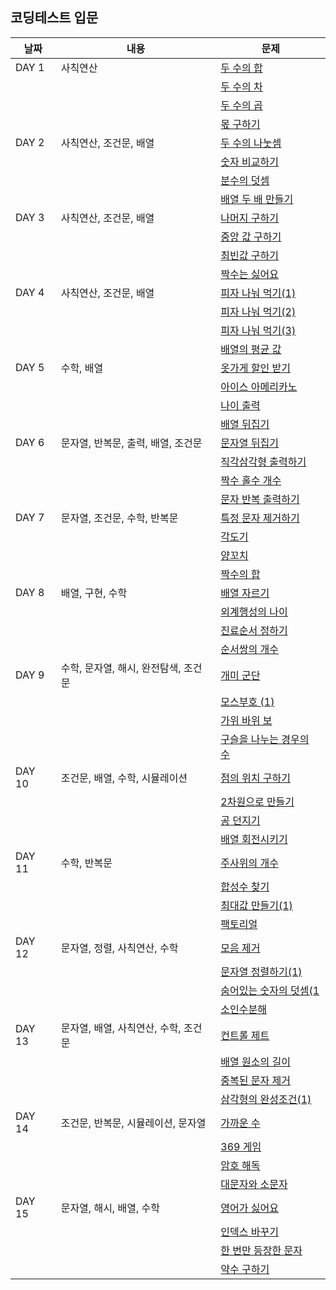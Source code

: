 ## 코딩테스트 입문

| 날짜   | 내용                                 | 문제                                      |
| ------ | ------------------------------------ | ----------------------------------------- |
| DAY 1  | 사칙연산                             | [두 수의 합](./DAY_01/01.js)              |
|        |                                      | [두 수의 차](./DAY_01/02.js)              |
|        |                                      | [두 수의 곱](./DAY_01/03.js)              |
|        |                                      | [몫 구하기](./DAY_01/04.js)               |
| DAY 2  | 사칙연산, 조건문, 배열               | [두 수의 나눗셈](./DAY_02/01.js)          |
|        |                                      | [숫자 비교하기](./DAY_02/02.js)           |
|        |                                      | [분수의 덧셈](./DAY_02/03.js)             |
|        |                                      | [배열 두 배 만들기](./DAY_02/04.js)       |
| DAY 3  | 사칙연산, 조건문, 배열               | [나머지 구하기](./DAY_03/01.js)           |
|        |                                      | [중앙 값 구하기](./DAY_03/02.js)          |
|        |                                      | [최빈값 구하기](./DAY_03/03.js)           |
|        |                                      | [짝수는 싫어요](./DAY_03/04.js)           |
| DAY 4  | 사칙연산, 조건문, 배열               | [피자 나눠 먹기(1)](./DAY_04/01.js)       |
|        |                                      | [피자 나눠 먹기(2)](./DAY_04/02.js)       |
|        |                                      | [피자 나눠 먹기(3)](./DAY_04/03.js)       |
|        |                                      | [배열의 평균 값](./DAY_04/04.js)          |
| DAY 5  | 수학, 배열                           | [옷가게 할인 받기](./DAY_05/01.js)        |
|        |                                      | [아이스 아메리카노](./DAY_05/02.js)       |
|        |                                      | [나이 출력](./DAY_05/03.js)               |
|        |                                      | [배열 뒤집기](./DAY_05/04.js)             |
| DAY 6  | 문자열, 반복문, 출력, 배열, 조건문   | [문자열 뒤집기](./DAY_06/01.js)           |
|        |                                      | [직각삼각형 출력하기](./DAY_06/02.js)     |
|        |                                      | [짝수 홀수 개수](./DAY_06/03.js)          |
|        |                                      | [문자 반복 출력하기](./DAY_06/04.js)      |
| DAY 7  | 문자열, 조건문, 수학, 반복문         | [특정 문자 제거하기](./DAY_07/01.js)      |
|        |                                      | [각도기](./DAY_07/02.js)                  |
|        |                                      | [양꼬치](./DAY_07/03.js)                  |
|        |                                      | [짝수의 합](./DAY_07/04.js)               |
| DAY 8  | 배열, 구현, 수학                     | [배열 자르기](./DAY_08/01.js)             |
|        |                                      | [외계행성의 나이](./DAY_08/02.js)         |
|        |                                      | [진료순서 정하기](./DAY_08/03.js)         |
|        |                                      | [순서쌍의 개수](./DAY_08/04.js)           |
| DAY 9  | 수학, 문자열, 해시, 완전탐색, 조건문 | [개미 군단](./DAY_09/01.js)               |
|        |                                      | [모스부호 (1)](./DAY_09/02.js)            |
|        |                                      | [가위 바위 보](./DAY_09/03.js)            |
|        |                                      | [구슬을 나누는 경우의 수](./DAY_09/04.js) |
| DAY 10 | 조건문, 배열, 수학, 시뮬레이션       | [점의 위치 구하기](./DAY_10/01.js)        |
|        |                                      | [2차원으로 만들기](./DAY_10/02.js)        |
|        |                                      | [공 던지기](./DAY_10/03.js)               |
|        |                                      | [배열 회전시키기](./DAY_10/04.js)         |
| DAY 11 | 수학, 반복문                         | [주사위의 개수](./DAY_11/01.js)           |
|        |                                      | [합성수 찾기](./DAY_11/02.js)             |
|        |                                      | [최대값 만들기(1)](./DAY_11/03.js)        |
|        |                                      | [팩토리얼](./DAY_11/04.js)                |
| DAY 12 | 문자열, 정렬, 사칙연산, 수학         | [모음 제거](./DAY_12/01.js)               |
|        |                                      | [문자열 정렬하기(1)](./DAY_12/02.js)      |
|        |                                      | [숨어있는 숫자의 덧셈(1](./DAY_12/03.js)  |
|        |                                      | [소인수분해](./DAY_12/04.js)              |
| DAY 13 | 문자열, 배열, 사칙연산, 수학, 조건문 | [컨트롤 제트](./DAY_13/01.js)             |
|        |                                      | [배열 원소의 길이](./DAY_13/02.js)        |
|        |                                      | [중복된 문자 제거](./DAY_13/03.js)        |
|        |                                      | [삼각형의 완성조건(1)](./DAY_13/04.js)    |
| DAY 14 | 조건문, 반복문, 시뮬레이션, 문자열   | [가까운 수](./DAY_14/01.js)               |
|        |                                      | [369 게임](./DAY_14/02.js)                |
|        |                                      | [암호 해독](./DAY_14/03.js)               |
|        |                                      | [대문자와 소문자](./DAY_14/04.js)         |
| DAY 15 | 문자열, 해시, 배열, 수학             | [영어가 싫어요](./DAY_15/01.js)           |
|        |                                      | [인덱스 바꾸기](./DAY_15/02.js)           |
|        |                                      | [한 번만 등장한 문자](./DAY_15/03.js)     |
|        |                                      | [약수 구하기](./DAY_15/04.js)             |
